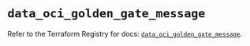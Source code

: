 # `data_oci_golden_gate_message`

Refer to the Terraform Registry for docs: [`data_oci_golden_gate_message`](https://registry.terraform.io/providers/hashicorp/oci/7.19.0/docs/data-sources/golden_gate_message).
